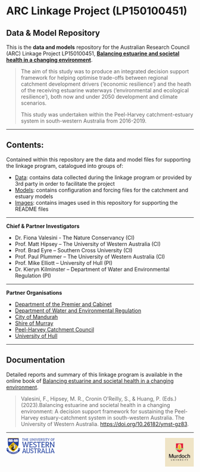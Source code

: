 # ARC Linkage Project (LP150100451) 
<!-- 
<img src="https://github.com/AquaticEcoDynamics/Peel_ARC/blob/master/Images/Logos/ARC.jpeg" width="189" height="51.5" align="right">
 -->
 
## Data & Model Repository

This is the **data and models** repository for the Australian Research Council (ARC) Linkage Project LP150100451, [**Balancing estuarine and societal health in a changing environment**](https://aquaticecodynamics.github.io/peel-book/index.html).

> 
> The aim of this study was to produce an integrated decision support framework for helping optimise trade-offs between regional catchment development drivers (‘economic resilience’) 
and the heath of the receiving estuarine waterways (‘environmental and ecological resilience’), both now and under 2050 development and climate scenarios.
>
>This study was undertaken within the Peel-Harvey catchment-estuary system in south-western Australia from 2016-2019.


---

## Contents:
Contained within this repository are the data and model files for supporting the linkage program, catalogued into groups of:
- [Data](https://github.com/AquaticEcoDynamics/Peel_ARC/tree/master/Data): contains data collected during the linkage program or provided by 3rd party in order to facilitate the project
- [Models](https://github.com/AquaticEcoDynamics/Peel_ARC/tree/master/Models): contains configuration and forcing files for the catchment and estuary models
- [Images](https://github.com/AquaticEcoDynamics/Peel_ARC/tree/master/Images): contains images used in this repository for supporting the README files

---

 **Chief & Partner Investigators**   
  - Dr. Fiona Valesini - The Nature Conservancy (CI)   
  - Prof. Matt Hipsey – The University of Western Australia (CI)   
  - Prof. Brad Eyre – Southern Cross University (CI)   
  - Prof. Paul Plummer – The University of Western Australia (CI)   
  - Prof. Mike Elliott – University of Hull (PI)   
  - Dr. Kieryn Kilminster – Department of Water and Environmental Regulation (PI)   

---

 **Partner Organisations**
  - [Department of the Premier and Cabinet](https://www.wa.gov.au/organisation/department-of-the-premier-and-cabinet)
  - [Department of Water and Environmental Regulation](https://www.wa.gov.au/organisation/department-of-water-and-environmental-regulation)
  - [City of Mandurah](https://www.mandurah.wa.gov.au/)
  - [Shire of Murray](https://www.murray.wa.gov.au/)
  - [Peel-Harvey Catchment Council](https://peel-harvey.org.au/)
  - [University of Hull](https://www.hull.ac.uk/)

---

<!-- 
## Data

Contained within this repository is data collected as part of the linkage program as well as 3rd party data collected in order to facilitate the modelling components.

The data has been catalogued into the following catagories:

- Benthic Macroinvertebrate
- BOM Met
- Fish
- Isotope
- Land Use
- Macrophyte
- Nutrient
- Phytoplankton
- Sediment

The Primary point of contact for the data repository is <a href="mailto:brendan.busch@uwa.edu.au">_Brendan Busch_</a>

---

## Models

<img src="https://github.com/AquaticEcoDynamics/Peel_ARC/blob/master/Images/Link.png">

Contained within this repository is model files developed during the linkage program, catalogued into two groups:

- Catchment: files for Peel-Harvey catchment modelling
- PHERM (**P**eel-**H**arvey **E**stuary **R**esponse **M**odel): files for Peel-Harvey Estuary hydrology and water quality modelling

---
 -->
 

## Documentation

Detailed reports and summary of this linkage program is available in the online book of [Balancing estuarine and societal health in a changing environment](https://aquaticecodynamics.github.io/peel-book/index.html).



>Valesini, F., Hipsey, M. R., Cronin O’Reilly, S., & Huang, P. (Eds.) (2023).Balancing estuarine and societal health in a changing environment: 
A decision support framework for sustaining the Peel-Harvey estuary-catchment system in south-western Australia. The University of Western Australia. https://doi.org/10.26182/ymst-gz83. 

---

<img src="https://github.com/AquaticEcoDynamics/Peel_ARC/blob/master/Images/Logos/UWACMYK.png" width="130" height="43" align="left"><img src="https://github.com/AquaticEcoDynamics/Peel_ARC/blob/master/Images/Logos/murdoch.png" width="77.5" height="77.5" align="right">

